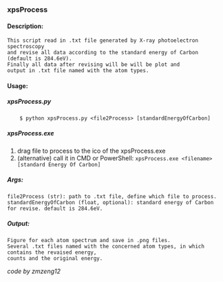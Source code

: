 ### xpsProcess

#### Description: 
    This script read in .txt file generated by X-ray photoelectron spectroscopy
    and revise all data according to the standard energy of Carbon (default is 284.6eV).
    Finally all data after revising will be will be plot and 
    output in .txt file named with the atom types.

#### Usage:

##### xpsProcess.py
        $ python xpsProcess.py <file2Process> [standardEnergyOfCarbon]

##### xpsProcess.exe
1. drag file to process to the ico of the xpsProcess.exe
2. (alternative) call it in CMD or PowerShell: `xpsProcess.exe <filename> [standard Energy Of Carbon]`

##### Args:
    file2Process (str): path to .txt file, define which file to process.
    standardEnergyOfCarbon (float, optional): standard energy of Carbon for revise. default is 284.6eV.

##### Output: 
    Figure for each atom spectrum and save in .png files.
    Several .txt files named with the concerned atom types, in which contains the revaised energy, 
    counts and the original energy. 

*code by zmzeng12*
